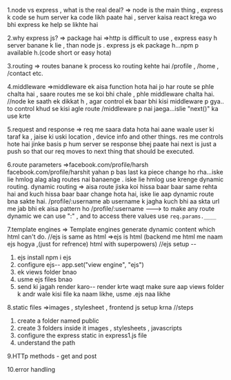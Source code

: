 1.node vs express ,  what is the real deal?
=> node is the main thing ,  express k code se hum server ka code likh paate hai ,  server kaisa react krega wo bhi express ke help se likhte hai 


2.why express js? => package hai
=>http is difficult to use , express easy h server banane k lie , than node js .  express js ek package h...npm p available h.(code short or easy hota)


3.routing
=> routes banane k process ko routing kehte hai 
/profile , /home , /contact etc.


4.middleware
=>middleware ek aisa function hota hai jo har route se phle chalta hai ,  saare routes me se koi bhi chale ,  phle middleware chalta hai.
//node ke saath ek dikkat h , agar control ek baar bhi kisi middleware p gya.. to control khud se kisi agle route /middleware p nai jaega...islie "next()" ka use krte


5.request and response
=> req me saara data hota hai aane waale user ki taraf ka , jaise ki uski location , device info and other things.
res me controls hote hai jinke basis p hum server se response bhej paate hai
next is just a push so that our req moves to next thing that should be executed.

6.route parameters
=>facebook.com/profile/harsh
facebook.com/profile/harshit
yahan p bas last ka piece change ho rha...iske lie hmlog alag alag routes nai banaenge .  iske lie hmlog use krenge dynamic routing.
dynamic routing => aisa route jiska koi hissa baar baar same rehta hai and kuch hissa baar baar change hota hai, iske lie aap dynamic route bna sakte hai.
/profile/:username
ab username k jagha kuch bhi aa skta
url me jab bhi ek aisa pattern ho
/profile/:username
---> to make any route dynamic we can use ":" , and to access there values use 
`req.params.____`


7.template engines => Template engines generate dynamic content which html can't do.
//ejs is same as html
=>ejs is html (backend me html me naam ejs hogya ,(just for refrence) html with superpowers)
//ejs setup --
1) ejs install
npm i ejs
2) configure ejs--
app.set("view engine", "ejs")
3) ek views folder bnao
4) usme ejs files bnao
5) send ki jagah render karo--
render krte waqt make sure aap views folder k andr wale kisi file ka naam likhe, usme .ejs naa likhe


8.static files
=>images ,  stylesheet , frontend js setup krna
//steps
1) create a folder named public
2) create 3 folders inside it images , stylesheets , javascripts
3) configure the express static in express1.js file
4) understand the path


9.HTTp methods  - get and post


10.error handling
